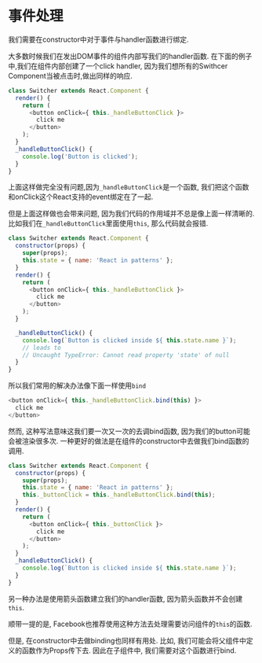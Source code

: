 # 事件处理
我们需要在constructor中对于事件与handler函数进行绑定.

大多数时候我们在发出DOM事件的组件内部写我们的handler函数.
在下面的例子中,我们在组件内部创建了一个click handler, 因为我们想所有的Swithcer Component当被点击时,做出同样的响应.

```javascript
class Switcher extends React.Component {
  render() {
    return (
      <button onClick={ this._handleButtonClick }>
        click me
      </button>
    );
  }
  _handleButtonClick() {
    console.log('Button is clicked');
  }
}
```

上面这样做完全没有问题,因为`_handleButtonClick`是一个函数, 我们把这个函数和onClick这个React支持的event绑定在了一起.

但是上面这样做也会带来问题, 因为我们代码的作用域并不总是像上面一样清晰的. 比如我们在`_handleButtonClick`里面使用`this`, 那么代码就会报错.

```javascript
class Switcher extends React.Component {
  constructor(props) {
    super(props);
    this.state = { name: 'React in patterns' };
  }
  render() {
    return (
      <button onClick={ this._handleButtonClick }>
        click me
      </button>
    );
  }

  _handleButtonClick() {
    console.log(`Button is clicked inside ${ this.state.name }`);
    // leads to
    // Uncaught TypeError: Cannot read property 'state' of null
  }
}
```

所以我们常用的解决办法像下面一样使用`bind`
```javascript
<button onClick={ this._handleButtonClick.bind(this) }>
  click me
</button>
```

然而, 这种写法意味这我们要一次又一次的去调bind函数, 因为我们的button可能会被渲染很多次.
一种更好的做法是在组件的constructor中去做我们bind函数的调用.
```javascript
class Switcher extends React.Component {
  constructor(props) {
    super(props);
    this.state = { name: 'React in patterns' };
    this._buttonClick = this._handleButtonClick.bind(this);
  }
  render() {
    return (
      <button onClick={ this._buttonClick }>
        click me
      </button>
    );
  }
  _handleButtonClick() {
    console.log(`Button is clicked inside ${ this.state.name }`);
  }
}
```

另一种办法是使用箭头函数建立我们的handler函数, 因为箭头函数并不会创建`this`.

顺带一提的是, Facebook也推荐使用这种方法去处理需要访问组件的`this`的函数.

但是, 在constructor中去做binding也同样有用处. 比如, 我们可能会将父组件中定义的函数作为Props传下去. 因此在子组件中, 我们需要对这个函数进行bind.
